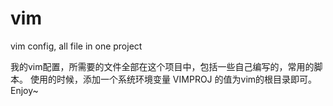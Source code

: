 vim
===

vim config, all file in one project

我的vim配置，所需要的文件全部在这个项目中，包括一些自己编写的，常用的脚本。
使用的时候，添加一个系统环境变量 VIMPROJ 的值为vim的根目录即可。
Enjoy~
